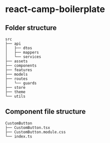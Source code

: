 # react-camp-boilerplate

## Folder structure

```text
src
├── api
│   ├── dtos
│   ├── mappers
│   └── services
├── assets
├── components
├── features
├── models
├── routes
│   └── guards
├── store
├── theme
└── utils
```

## Component file structure

```text
CustomButton
├── CustomButton.tsx
├── CustomButton.module.css
└── index.ts
```
